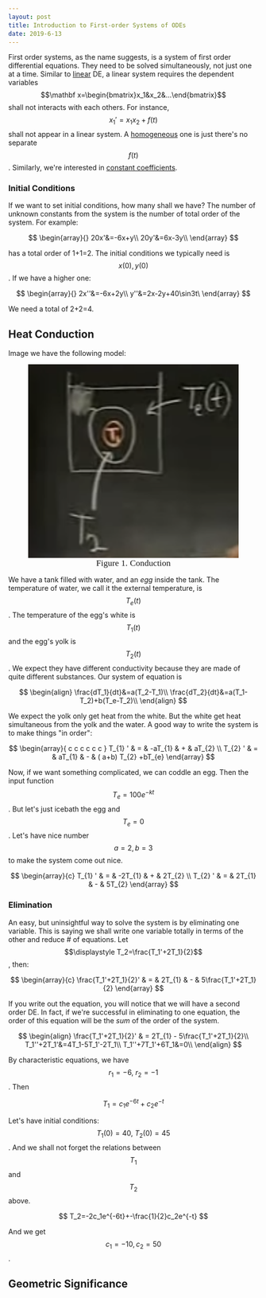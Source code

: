 ```yaml
---
layout: post
title: Introduction to First-order Systems of ODEs
date: 2019-6-13
---
```


First order systems, as the name suggests, is a system of first order differential equations. They need to be solved simultaneously, not just one at a time. Similar to <u>linear</u> DE, a linear system requires the dependent variables $$\mathbf x=\begin{bmatrix}x_1&x_2&...\end{bmatrix}$$ shall not interacts with each others. For instance, $$x_1'=x_1x_2+f(t)$$ shall not appear in a linear system. A <u>homogeneous</u> one is just there's no separate $$f(t)$$. Similarly, we're interested in <u>constant coefficients</u>. 

### Initial Conditions

If we want to set initial conditions, how many shall we have? The number of unknown constants from the system is the number of total order of the system. For example:

$$
\begin{array}{}
20x'&=-6x+y\\
20y'&=6x-3y\\
\end{array}
$$

has a total order of 1+1=2. The initial conditions we typically need is $$x(0),y(0)$$. If we have a higher one:

$$
\begin{array}{}
2x''&=-6x+2y\\
y''&=2x-2y+40\sin3t\
\end{array}
$$

We need a total of 2+2=4. 

## Heat Conduction

Image we have the following model:

<figure><img style="align-content: center; margin-left: auto; margin-right: auto; display: block;" src="../../assets/graph18.png">
  <figcaption style="text-align: center; font-family: MJXc-TeX-math-I,MJXc-TeX-math-Ix,MJXc-TeX-math-Iw; font-size: 1.1rem;">Figure 1. Conduction </figcaption>
</figure>

We have a tank filled with water, and an *egg* inside the tank. The temperature of water, we call it the external temperature, is $$T_e(t)$$. The temperature of the egg's white is $$T_1(t)$$ and the egg's yolk is $$T_2(t)$$. We expect they have different conductivity because they are made of quite different substances. Our system of equation is 

$$
\begin{align}
\frac{dT_1}{dt}&=a(T_2-T_1)\\
\frac{dT_2}{dt}&=a(T_1-T_2)+b(T_e-T_2)\\
\end{align}
$$

We expect the yolk only get heat from the white. But the white get heat simultaneous from the yolk and the water. A good way to write the system is to make things "in order":

$$
\begin{array}{ c c c c c c }
T_{1} ' & = & -aT_{1} & + & aT_{2}  \\
T_{2} ' & = & aT_{1} & - & ( a+b) T_{2} +bT_{e}
\end{array}
$$

Now, if we want something complicated, we can coddle an egg. Then the input function $$T_e=100e^{-kt}$$. But let's just icebath the egg and $$T_e=0$$. Let's have nice number $$a=2,b=3$$ to make the system come out nice. 

$$
\begin{array}{c}
T_{1} ' & = & -2T_{1} & + & 2T_{2}  \\
T_{2} ' & = & 2T_{1} & - &  5T_{2} 
\end{array}
$$

### Elimination

An easy, but uninsightful way to solve the system is by eliminating one variable. This is saying we shall write one variable totally in terms of the other and reduce # of equations. Let $$\displaystyle T_2=\frac{T_1'+2T_1}{2}$$, then:

$$
\begin{array}{c}
\frac{T_1'+2T_1}{2}' & = & 2T_{1} & - &  5\frac{T_1'+2T_1}{2}
\end{array}
$$

If you write out the equation, you will notice that we will have a second order DE.  In fact, if we're successful in eliminating to one equation, the order of this equation will be the *sum* of the order of the system. 

$$
\begin{align}
\frac{T_1'+2T_1}{2}' & = 2T_{1} - 5\frac{T_1'+2T_1}{2}\\
T_1''+2T_1'&=4T_1-5T_1'-2T_1\\
T_1''+7T_1'+6T_1&=0\\
\end{align}
$$

By characteristic equations, we have $$r_1=-6,\:r_2=-1$$. Then 

$$
T_1=c_1e^{-6t}+c_2e^{-t}
$$

Let's have initial conditions: $$T_1(0)=40,\:T_2(0)=45$$. And we shall not forget the relations between $$T_1$$ and $$T_2$$ above. 

$$
T_2=-2c_1e^{-6t}+-\frac{1}{2}c_2e^{-t}
$$

And we get $$c_1=-10,c_2=50$$. 

## Geometric Significance

